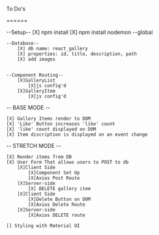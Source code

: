 To Do's

======

--Setup--
    [X] npm install
    [X] npm install nodemon --global

    --Database--
        [X] db name: react_gallery
        [X] properties: id, title, description, path
        [X] add images


    --Component Routing--
        [X]GalleryList
            [X]js config'd
        [X]GalleryItem
            [X]js config'd

-- BASE MODE --

    [X] Gallery Items render to DOM
    [X] 'Like' Button increases 'like' count
    [X] 'like' count displayed on DOM
    [X] Item discription is displayed on an event change

-- STRETCH MODE --

    [X] Render items from DB
    [X] User Form That allows users to POST to db
        [X]Client Side
            [X]Component Set Up
            [X]Axios Post Route
        [X]Server-side 
            [X] DELETE gallery item
        [X]Client Side
            [X]Delete Button on DOM
            [X]Axios Delete Route
        [X]Server-side
            [X]Axios DELETE route

    [] Styling with Material UI                    








